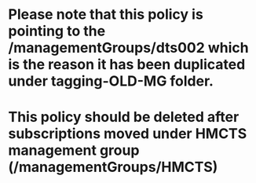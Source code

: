 # Please note that this policy is pointing to the /managementGroups/dts002  which is the reason it has been duplicated under tagging-OLD-MG folder.

# This policy should be deleted after subscriptions moved under HMCTS management group (/managementGroups/HMCTS)